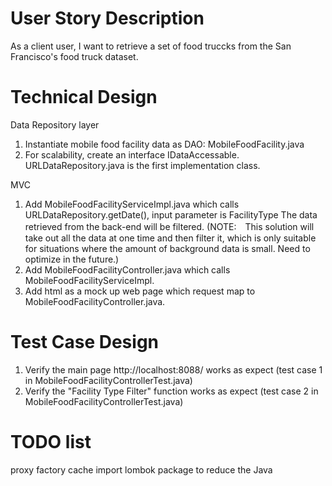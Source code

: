 # User Story Description
As a client user, I want to retrieve a set of food truccks from the San Francisco's food truck dataset.

# Technical Design
Data Repository layer
1. Instantiate mobile food facility data as DAO: MobileFoodFacility.java
2. For scalability, create an interface IDataAccessable. URLDataRepository.java is the first implementation class. 

MVC
1. Add MobileFoodFacilityServiceImpl.java which calls URLDataRepository.getDate(), input parameter is FacilityType
   The data retrieved from the back-end will be filtered. 
   (NOTE:　This solution will take out all the data at one time and then filter it, which is only suitable for situations where the amount of background data is small. Need to optimize in the future.)
2. Add MobileFoodFacilityController.java which calls MobileFoodFacilityServiceImpl. 
3. Add html as a mock up web page which request map to MobileFoodFacilityController.java.

# Test Case Design
1. Verify the main page http://localhost:8088/ works as expect (test case 1 in MobileFoodFacilityControllerTest.java)
2. Verify the "Facility Type Filter" function works as expect (test case 2 in MobileFoodFacilityControllerTest.java)

# TODO list
proxy
factory
cache
import lombok package to reduce the Java 
